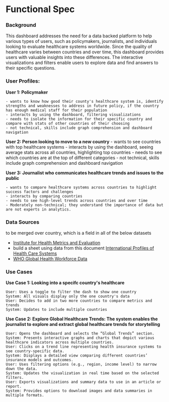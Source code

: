 # Functional Spec

### Background
This dashboard addresses the need for a data backed platform to help various types of users, such as policymakers, journalists, and individuals looking to evaluate healthcare systems worldwide. Since the quality of healthcare varies between countries and over time, this dashboard provides users with valuable insights into these differences. The interactive visualizations and filters enable users to explore data and find answers to their specific questions.

### User Profiles:

**User 1: Policymaker**

	- wants to know how good their county's healthcare system is, identify strengths and weaknesses to address in future policy, if the country has enough medical staff for their population
	- interacts by using the dashboard, filtering visualizations
	- needs to isolate the information for their specific country and compare with stats of other countries of their choosing
	- not technical, skills include graph comprehension and dashboard navigation

**User 2: Person looking to move to a new country**
    - wants to see countries with top healthcare systems
    - interacts by using the dashboard, seeing average stats across all countries, highlighting top countries
    - needs to see which countries are at the top of different categories
    - not technical, skills include graph comprehension and dashboard navigation

**User 3: Journalist who communicates healthcare trends and issues to the public**

	- wants to compare healthcare systems across countries to highlight success factors and challenges
	- interacts by comparing countries 
	- needs to see high-level trends across countries and over time
	- Moderately non-technical; they understand the importance of data but are not experts in analytics.

### Data Sources
to be merged over country, which is a field in all of the below datasets
- [Institute for Health Metrics and Evaluation](https://vizhub.healthdata.org/gbd-results/)
- build a sheet using data from this document [International Profiles of Health Care Systems](https://www.commonwealthfund.org/sites/default/files/2020-12/International_Profiles_of_Health_Care_Systems_Dec2020.pdf)
- [WHO Global Health Workforce Data](https://www.who.int/data/gho/data/themes/topics/health-workforce)


### Use Cases

**Use Case 1: Looking into a specifc country's healthcare**

    User: Uses a toggle to filter the dash to show one country
    System: All visuals display only the one country's data
    User: Decides to add in two more countries to compare metrics and trends
    System: Updates to include multiple countries

**Use Case 2: Explore Global Healthcare Trends: The system enables the journalist to explore and extract global healthcare trends for storytelling**

    User: Opens the dashboard and selects the “Global Trends” section.
    System: Presents interactive graphs and charts that depict various healthcare indicators across multiple countries.
    User: Clicks on a trend line representing health insurance systems to see country-specific data.
    System: Displays a detailed view comparing different countries’ insurance models and outcomes.
    User: Uses filtering options (e.g., region, income level) to narrow down the data.
    System: Updates the visualization in real time based on the selected filters.
    User: Exports visualizations and summary data to use in an article or report.
    System: Provides options to download images and data summaries in multiple formats.